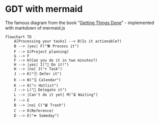 # GDT with mermaid

The famous diagram from the book "[Getting Things Done](https://en.wikipedia.org/wiki/Getting_Things_Done)" - implemented with markdown of mermaid.js

```mermaid
flowchart TD
    A[Processing your tasks] --> B(Is it actionable?)
    B --> |yes| F("🛠 Process it")
    F --> G(Project planning)
    G --> F
    F --> H(Can you do it in two minutes?)
    H --> |yes| I("💪 Do it!")
    H --> |no| J("+ Task")
    J --> K("🕒 Defer it")
    K --> N("🗓 Calendar")
    K --> O("🔥 Hotlist")
    J --> L("👥 Delegate it")
    L --> |Can't do it yet| M("⏳ Waiting")
    F --> E    
    B --> |no| C("🗑 Trash")
    C --> D(Reference)
    D --> E("⏩ Someday")
    
```
